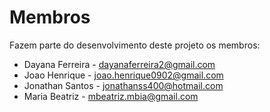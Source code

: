 # Membros

Fazem parte do desenvolvimento deste projeto os membros:


* Dayana Ferreira - <dayanaferreira2@gmail.com>
* Joao Henrique - <joao.henrique0902@gmail.com>
* Jonathan Santos - <jonathanss400@hotmail.com>
* Maria Beatriz - <mbeatriz.mbia@gmail.com>

